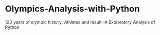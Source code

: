 # Olympics-Analysis-with-Python
120 years of olympic history: Athletes and result -A Exploratory Analysis of Python
